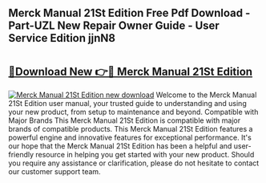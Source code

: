 ## Merck Manual 21St Edition Free Pdf Download - Part-UZL New Repair Owner Guide - User Service Edition jjnN8

# <h2><a href="http://bc14311.oget.top/?id=Merck+Manual+21St+Edition">🔗Download New 👉🔴 Merck Manual 21St Edition</a></h2>

[![Merck Manual 21St Edition new download](https://i.imgur.com/5g1atiW.png)](http://bc14311.oget.top/?id=Merck+Manual+21St+Edition)
Welcome to the Merck Manual 21St Edition user manual, your trusted guide to understanding and using your new product, from setup to maintenance and beyond. Compatible with Major Brands This Merck Manual 21St Edition is compatible with major brands of compatible products. This Merck Manual 21St Edition features a powerful engine and innovative features for exceptional performance. It's our hope that the Merck Manual 21St Edition has been a helpful and user-friendly resource in helping you get started with your new product. Should you require any assistance or clarification, please do not hesitate to contact our customer support team.
